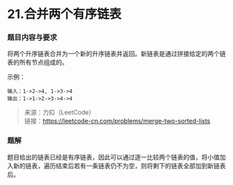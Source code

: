 # 21.合并两个有序链表

### 题目内容与要求

将两个升序链表合并为一个新的升序链表并返回。新链表是通过拼接给定的两个链表的所有节点组成的。 

示例：
```
输入：1->2->4, 1->3->4
输出：1->1->2->3->4->4
```

> 来源：力扣（LeetCode）\
链接：https://leetcode-cn.com/problems/merge-two-sorted-lists

### 题解

题目给出的链表已经是有序链表，因此可以通过逐一比较两个链表的值，将小值加入新的链表，遍历结束后若有一条链表仍不为空，则将剩下的链表全部加到新链表后。
